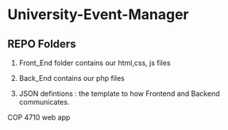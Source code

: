 # University-Event-Manager

## REPO Folders

1. Front_End folder contains our html,css, js files

2. Back_End contains our php files

3. JSON defintions : the template to how Frontend and Backend communicates.








COP 4710 web app
